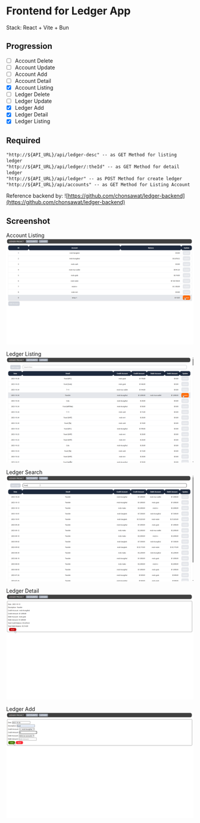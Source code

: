 # Frontend for Ledger App
Stack: React + Vite + Bun

## Progression
- [ ] Account Delete
- [ ] Account Update
- [ ] Account Add
- [ ] Account Detail
- [x] Account Listing
- [ ] Ledger Delete
- [ ] Ledger Update
- [x] Ledger Add
- [x] Ledger Detail
- [x] Ledger Listing

## Required
```
"http://${API_URL}/api/ledger-desc" -- as GET Method for listing ledger
"http://${API_URL}/api/ledger/:theId" -- as GET Method for detail ledger
"http://${API_URL}/api/ledger" -- as POST Method for create ledger
"http://${API_URL}/api/accounts" -- as GET Method for Listing Account
```
Reference backend by: ![https://github.com/chonsawat/ledger-backend](https://github.com/chonsawat/ledger-backend)

## Screenshot
Account Listing
![](./README/accounts-listing.png)

Ledger Listing
![](./README/ledger-listing.png)

Ledger Search
![](./README/ledger-search.png)

Ledger Detail
![](./README/ledger-detail.png)

Ledger Add
![](./README/ledger-add.png)